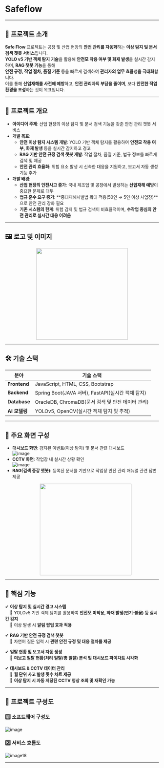 # Safeflow

---

## 📌 프로젝트 소개  
**Safe Flow** 프로젝트는 공장 및 산업 현장의 **안전 관리를 자동화**하는 **이상 탐지 및 문서 검색 챗봇 서비스**입니다.  
**YOLO v5 기반 객체 탐지 기술**을 활용해 **안전모 착용 여부 및 화재 발생**을 실시간 감지하며, **RAG 챗봇 기능**을 통해  
**안전 규정, 작업 절차, 품질 기준** 등을 빠르게 검색하여 **관리자의 업무 효율성을 극대화**합니다.  
이를 통해 **산업재해를 사전에 예방**하고, **안전 관리자의 부담을 줄이며**, 보다 **안전한 작업 환경을 조성**하는 것이 목표입니다.  

---

## 🎯 프로젝트 개요  
- **아이디어 주제**: 산업 현장의 이상 탐지 및 문서 검색 기능을 갖춘 안전 관리 챗봇 서비스  
- **개발 목표**:  
  - **안전 이상 탐지 시스템 개발**: YOLO 기반 객체 탐지를 활용하여 **안전모 착용 여부, 화재 발생** 등을 실시간 감지하고 경고  
  - **RAG 기반 안전 규정 검색 챗봇 개발**: 작업 절차, 품질 기준, 법규 정보를 빠르게 검색 및 제공  
  - **안전 관리 효율화**: 위험 요소 발생 시 신속한 대응을 지원하고, 보고서 자동 생성 기능 추가  
- **개발 배경**:  
  - **산업 현장의 안전사고 증가**: 국내 제조업 및 공장에서 발생하는 **산업재해 예방**이 중요한 문제로 대두  
  - **법규 준수 요구 증가**: **중대재해처벌법 확대 적용(50인 → 5인 이상 사업장)**으로 안전 관리 강화 필요  
  - **기존 시스템의 한계**: 위험 감지 및 법규 검색이 비효율적이며, **수작업 중심의 안전 관리로 실시간 대응 어려움**  

---

## 🖼️ 로고 및 이미지  
<p align="center">
  <img src="https://github.com/user-attachments/assets/752646f7-0345-4b57-9081-bbaf5b3d0cba" width="300">
</p>

---

## 🛠 기술 스택  
| 분야         | 기술 스택 |
|-------------|------------------------------------------------|
| **Frontend** | JavaScript, HTML, CSS, Bootstrap |
| **Backend** | Spring Boot(JAVA 서버), FastAPI(실시간 객체 탐지) |
| **Database** | OracleDB, ChromaDB(문서 검색 및 안전 데이터 관리) |
| **AI 모델링** | YOLOv5, OpenCV(실시간 객체 탐지 및 추적) |

---

## 📑 주요 화면 구성  
- **대시보드 화면**: 감지된 이벤트(이상 탐지) 및 문서 관련 대시보드  
  ![image](https://github.com/user-attachments/assets/d6c987eb-3de1-4cdf-832b-379efd49478c)  
- **CCTV 화면**: 작업장 내 실시간 상황 확인  
  ![image](https://github.com/user-attachments/assets/c3a351ce-e022-4122-a7db-dfb69cb5f2bd)  
- **RAG(검색 증강 챗봇)**: 등록된 문서를 기반으로 작업장 안전 관리 매뉴얼 관련 답변 제공
  <p align="center">
  <img src="https://github.com/user-attachments/assets/8d37a609-1f87-457b-9640-c64258b83418" width="300">
  </p> 


---

## 🌟 핵심 기능  
✔ **이상 탐지 및 실시간 경고 시스템**  
&nbsp;&nbsp;&nbsp;&nbsp;🔹 YOLOv5 기반 객체 탐지를 활용하여 **안전모 미착용, 화재 발생(연기·불꽃) 등 실시간 감지**  
&nbsp;&nbsp;&nbsp;&nbsp;🔹 이상 발생 시 **알림 팝업 효과 적용**  

✔ **RAG 기반 안전 규정 검색 챗봇**  
&nbsp;&nbsp;&nbsp;&nbsp;🔹 자연어 질문 입력 시 **관련 안전 규정 및 대응 절차를 제공**  

✔ **일탈 현황 및 보고서 자동 생성**  
&nbsp;&nbsp;&nbsp;&nbsp;🔹 **미보고 일탈 현황(처리 일탈/총 일탈) 분석 및 대시보드 파이차트 시각화**  

✔ **대시보드 & CCTV 데이터 관리**  
&nbsp;&nbsp;&nbsp;&nbsp;🔹 **월 단위 사고 발생 횟수 차트 제공**  
&nbsp;&nbsp;&nbsp;&nbsp;🔹 **이상 탐지 시 자동 저장된 CCTV 영상 조회 및 재확인 가능**  

---

## 🔧 프로젝트 구성도  
### 1️⃣ 소프트웨어 구성도  
![image](https://github.com/user-attachments/assets/1525723e-bf13-4a03-b185-ea1f3479bafc)  

### 2️⃣ 서비스 흐름도  
![image18](https://github.com/user-attachments/assets/fa89aa06-c2bb-4f83-83a2-5f98c3bc02b9)  

---
